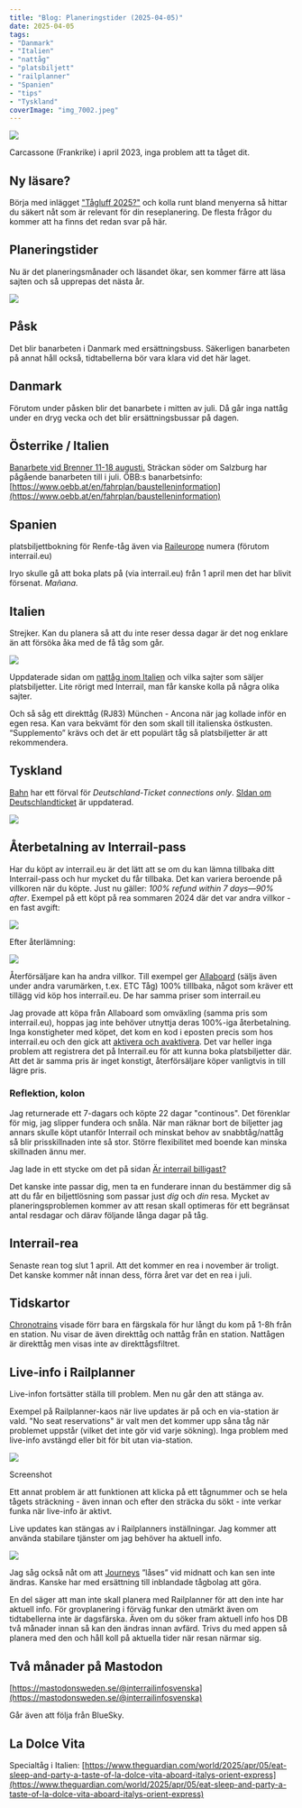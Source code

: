 ```yaml
---
title: "Blog: Planeringstider (2025-04-05)"
date: 2025-04-05
tags:
- "Danmark"
- "Italien"
- "nattåg"
- "platsbiljett"
- "railplanner"
- "Spanien"
- "tips"
- "Tyskland"
coverImage: "img_7002.jpeg"
---
```


![](images/planeringstider_8.jpeg?w=768)

<figcaption>

Carcassone (Frankrike) i april 2023, inga problem att ta tåget dit.

</figcaption>



## Ny läsare?

Börja med inlägget ["Tågluff 2025?"](https://www.trainfo.eu/2025/01/19/tagluff-2025/) och kolla runt bland menyerna så hittar du säkert nåt som är relevant för din reseplanering. De flesta frågor du kommer att ha finns det redan svar på här.

## Planeringstider

Nu är det planeringsmånader och läsandet ökar, sen kommer färre att läsa sajten och så upprepas det nästa år.

![](images/planeringstider_7.jpg?w=724)

## Påsk

Det blir banarbeten i Danmark med ersättningsbuss. Säkerligen banarbeten på annat håll också, tidtabellerna bör vara klara vid det här laget.

## Danmark

Förutom under påsken blir det banarbete i mitten av juli. Då går inga nattåg under en dryg vecka och det blir ersättningsbussar på dagen.

## Österrike / Italien

[Banarbete vid Brenner 11-18 augusti.](https://www.oebb.at/en/fahrplan/baustelleninformation/brennersperre) Sträckan söder om Salzburg har pågående banarbeten till i juli. ÖBB:s banarbetsinfo: [https://www.oebb.at/en/fahrplan/baustelleninformation](https://www.oebb.at/en/fahrplan/baustelleninformation)

## Spanien

platsbiljettbokning för Renfe-tåg även via [Raileurope](https://www.trainfo.eu/raileurope/) numera (förutom interrail.eu)

Iryo skulle gå att boka plats på (via interrail.eu) från 1 april men det har blivit försenat. _Mañana._

## Italien

Strejker. Kan du planera så att du inte reser dessa dagar är det nog enklare än att försöka åka med de få tåg som går.

![](images/planeringstider_1.jpeg?w=360)

Uppdaterade sidan om [nattåg inom Italien](https://www.trainfo.eu/sicilien-kalbrien-apulien/) och vilka sajter som säljer platsbiljetter. Lite rörigt med Interrail, man får kanske kolla på några olika sajter.

Och så såg ett direkttåg (RJ83) München - Ancona när jag kollade inför en egen resa. Kan vara bekvämt för den som skall till italienska östkusten. “Supplemento” krävs och det är ett populärt tåg så platsbiljetter är att rekommendera.

## Tyskland

[Bahn](https://int.bahn.de/en) har ett förval för _Deutschland-Ticket connections only_. [SIdan om Deutschlandticket](https://www.trainfo.eu/deutschland-ticket/) är uppdaterad.

![](images/planeringstider_2.png?w=397)

## Återbetalning av Interrail-pass

Har du köpt av interrail.eu är det lätt att se om du kan lämna tillbaka ditt Interrail-pass och hur mycket du får tillbaka. Det kan variera beroende på villkoren när du köpte. Just nu gäller: _100% refund within 7 days—90% after_. Exempel på ett köpt på rea sommaren 2024 där det var andra villkor - en fast avgift:

![](images/planeringstider_3.png?w=405)

Efter återlämning:

![](images/planeringstider_4.jpeg?w=1024)

Återförsäljare kan ha andra villkor. Till exempel ger [Allaboard](https://allaboard.eu/interrail) (säljs även under andra varumärken, t.ex. ETC Tåg) 100% tilllbaka, något som kräver ett tillägg vid köp hos interrail.eu. De har samma priser som interrail.eu

Jag provade att köpa från Allaboard som omväxling (samma pris som interrail.eu), hoppas jag inte behöver utnyttja deras 100%-iga återbetalning. Inga konstigheter med köpet, det kom en kod i eposten precis som hos interrail.eu och den gick att [aktivera och avaktivera](https://www.trainfo.eu/en-interrail-resa-steg-for-steg/). Det var heller inga problem att registrera det på Interrail.eu för att kunna boka platsbiljetter där. Att det är samma pris är inget konstigt, återförsäljare köper vanligtvis in till lägre pris.

### Reflektion, kolon

Jag returnerade ett 7-dagars och köpte 22 dagar "continous". Det förenklar för mig, jag slipper fundera och snåla. När man räknar bort de biljetter jag annars skulle köpt utanför Interrail och minskat behov av snabbtåg/nattåg så blir prisskillnaden inte så stor. Större flexibilitet med boende kan minska skillnaden ännu mer.

Jag lade in ett stycke om det på sidan [Är interrail billigast?](https://www.trainfo.eu/ar-interrail-billigast/)

Det kanske inte passar dig, men ta en funderare innan du bestämmer dig så att du får en biljettlösning som passar just _dig_ och _din_ resa. Mycket av planeringsproblemen kommer av att resan skall optimeras för ett begränsat antal resdagar och därav följande långa dagar på tåg.

## Interrail-rea

Senaste rean tog slut 1 april. Att det kommer en rea i november är troligt. Det kanske kommer nåt innan dess, förra året var det en rea i juli.

## Tidskartor

[Chronotrains](https://www.chronotrains.com/en/station/2673730-Stockholm) visade förr bara en färgskala för hur långt du kom på 1-8h från en station. Nu visar de även direkttåg och nattåg från en station. Nattågen är direkttåg men visas inte av direkttågsfiltret.

## Live-info i Railplanner

Live-infon fortsätter ställa till problem. Men nu går den att stänga av.

Exempel på Railplanner-kaos när live updates är på och en via-station är vald. "No seat reservations" är valt men det kommer upp såna tåg när problemet uppstår (vilket det inte gör vid varje sökning). Inga problem med live-info avstängd eller bit för bit utan via-station.

![](images/planeringstider_6.jpeg?w=592)

<figcaption>

Screenshot

</figcaption>

Ett annat problem är att funktionen att klicka på ett tågnummer och se hela tågets sträckning - även innan och efter den sträcka du sökt - inte verkar funka när live-info är aktivt.

Live updates kan stängas av i Railplanners inställningar. Jag kommer att använda stabilare tjänster om jag behöver ha aktuell info.

![](images/planeringstider_5.jpeg?w=360)

Jag såg också nåt om att [Journeys](https://www.trainfo.eu/en-interrail-resa-steg-for-steg/) ”låses” vid midnatt och kan sen inte ändras. Kanske har med ersättning till inblandade tågbolag att göra.

En del säger att man inte skall planera med Railplanner för att den inte har aktuell info. För grovplanering i förväg funkar den utmärkt även om tidtabellerna inte är dagsfärska. Även om du söker fram aktuell info hos DB två månader innan så kan den ändras innan avfärd. Trivs du med appen så planera med den och håll koll på aktuella tider när resan närmar sig.

## Två månader på Mastodon

[https://mastodonsweden.se/@interrailinfosvenska](https://mastodonsweden.se/@interrailinfosvenska)

Går även att följa från BlueSky.

## La Dolce Vita

Specialtåg i Italien: [https://www.theguardian.com/world/2025/apr/05/eat-sleep-and-party-a-taste-of-la-dolce-vita-aboard-italys-orient-express](https://www.theguardian.com/world/2025/apr/05/eat-sleep-and-party-a-taste-of-la-dolce-vita-aboard-italys-orient-express)
